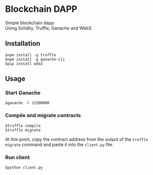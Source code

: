 # Blockchain DAPP

Simple blockchain dapp \
Using Solidity, Truffle, Ganache and Web3 

## Installation

    $npm install -g truffle
    $npm install -g ganache-cli
    $pip install web3

## Usage

### Start Ganache

    $ganache -l 12500000

### Compile and migrate contracts

    $truffle compile
    $truffle migrate

At this point, copy the contract address from the output of the `truffle migrate` command and paste it into the `client.py` file.

### Run client

    $python client.py



